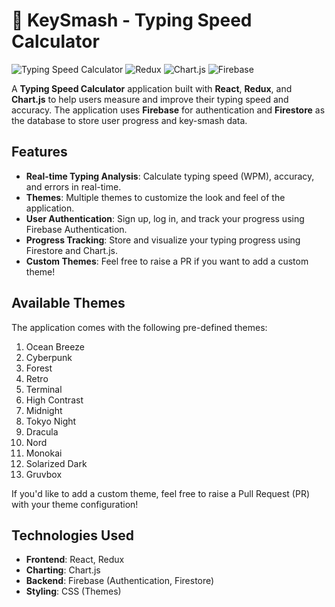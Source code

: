 # 🚀 KeySmash - Typing Speed Calculator

![Typing Speed Calculator](https://img.shields.io/badge/React-v18.2.0-blue) ![Redux](https://img.shields.io/badge/Redux-v4.2.0-purple) ![Chart.js](https://img.shields.io/badge/Chart.js-v3.9.1-green) ![Firebase](https://img.shields.io/badge/Firebase-v9.15.0-orange)

A **Typing Speed Calculator** application built with **React**, **Redux**, and **Chart.js** to help users measure and improve their typing speed and accuracy. The application uses **Firebase** for authentication and **Firestore** as the database to store user progress and key-smash data.

## Features

- **Real-time Typing Analysis**: Calculate typing speed (WPM), accuracy, and errors in real-time.
- **Themes**: Multiple themes to customize the look and feel of the application.
- **User Authentication**: Sign up, log in, and track your progress using Firebase Authentication.
- **Progress Tracking**: Store and visualize your typing progress using Firestore and Chart.js.
- **Custom Themes**: Feel free to raise a PR if you want to add a custom theme!

## Available Themes

The application comes with the following pre-defined themes:

1. Ocean Breeze
2. Cyberpunk
3. Forest
4. Retro
5. Terminal
6. High Contrast
7. Midnight
8. Tokyo Night
9. Dracula
10. Nord
11. Monokai
12. Solarized Dark
13. Gruvbox

If you'd like to add a custom theme, feel free to raise a Pull Request (PR) with your theme configuration!

## Technologies Used

- **Frontend**: React, Redux
- **Charting**: Chart.js
- **Backend**: Firebase (Authentication, Firestore)
- **Styling**: CSS (Themes)

